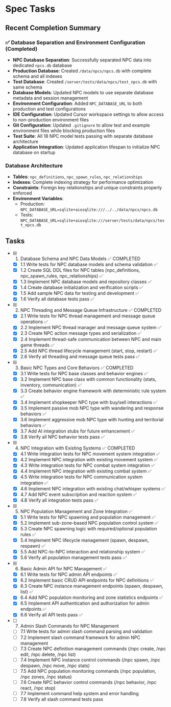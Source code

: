 # Spec Tasks

## Recent Completion Summary

### ✅ Database Separation and Environment Configuration (Completed)

- **NPC Database Separation**: Successfully separated NPC data into dedicated `npcs.db` database
- **Production Database**: Created `/data/npcs/npcs.db` with complete schema and all indexes
- **Test Database**: Created `/server/tests/data/npcs/test_npcs.db` with same schema
- **Database Models**: Updated NPC models to use separate database metadata and session management
- **Environment Configuration**: Added `NPC_DATABASE_URL` to both production and test configurations
- **IDE Configuration**: Updated Cursor workspace settings to allow access to non-production environment files
- **Git Configuration**: Updated `.gitignore` to allow test and example environment files while blocking production files
- **Test Suite**: All 18 NPC model tests passing with separate database architecture
- **Application Integration**: Updated application lifespan to initialize NPC database on startup

### Database Architecture

- **Tables**: `npc_definitions`, `npc_spawn_rules`, `npc_relationships`
- **Indexes**: Complete indexing strategy for performance optimization
- **Constraints**: Foreign key relationships and unique constraints properly enforced
- **Environment Variables**:
  - Production: `NPC_DATABASE_URL=sqlite+aiosqlite:///../../data/npcs/npcs.db`
  - Tests: `NPC_DATABASE_URL=sqlite+aiosqlite:///server/tests/data/npcs/test_npcs.db`

## Tasks

- [x] 1. Database Schema and NPC Data Models ✅ COMPLETED
  - [x] 1.1 Write tests for NPC database models and schema validation ✅
  - [x] 1.2 Create SQL DDL files for NPC tables (npc_definitions, npc_spawn_rules, npc_relationships) ✅
  - [x] 1.3 Implement NPC database models and repository classes ✅
  - [x] 1.4 Create database initialization and verification scripts ✅
  - [x] 1.5 Add sample NPC data for testing and development ✅
  - [x] 1.6 Verify all database tests pass ✅

- [x] 2. NPC Threading and Message Queue Infrastructure ✅ COMPLETED
  - [x] 2.1 Write tests for NPC thread management and message queue operations ✅
  - [x] 2.2 Implement NPC thread manager and message queue system ✅
  - [x] 2.3 Create NPC action message types and serialization ✅
  - [x] 2.4 Implement thread-safe communication between NPC and main game threads ✅
  - [x] 2.5 Add NPC thread lifecycle management (start, stop, restart) ✅
  - [x] 2.6 Verify all threading and message queue tests pass ✅

- [x] 3. Basic NPC Types and Core Behaviors ✅ COMPLETED
  - [x] 3.1 Write tests for NPC base classes and behavior engines ✅
  - [x] 3.2 Implement NPC base class with common functionality (stats, inventory, communication) ✅
  - [x] 3.3 Create behavior engine framework with deterministic rule system ✅
  - [x] 3.4 Implement shopkeeper NPC type with buy/sell interactions ✅
  - [x] 3.5 Implement passive mob NPC type with wandering and response behaviors ✅
  - [x] 3.6 Implement aggressive mob NPC type with hunting and territorial behaviors ✅
  - [x] 3.7 Add AI integration stubs for future enhancement ✅
  - [x] 3.8 Verify all NPC behavior tests pass ✅

- [x] 4. NPC Integration with Existing Systems ✅ COMPLETED
  - [x] 4.1 Write integration tests for NPC movement system integration ✅
  - [x] 4.2 Implement NPC integration with existing movement system ✅
  - [x] 4.3 Write integration tests for NPC combat system integration ✅
  - [x] 4.4 Implement NPC integration with existing combat system ✅
  - [x] 4.5 Write integration tests for NPC communication system integration ✅
  - [x] 4.6 Implement NPC integration with existing chat/whisper systems ✅
  - [x] 4.7 Add NPC event subscription and reaction system ✅
  - [x] 4.8 Verify all integration tests pass ✅

- [x] 5. NPC Population Management and Zone Integration ✅
  - [x] 5.1 Write tests for NPC spawning and population management ✅
  - [x] 5.2 Implement sub-zone-based NPC population control system ✅
  - [x] 5.3 Create NPC spawning logic with required/optional population rules ✅
  - [x] 5.4 Implement NPC lifecycle management (spawn, despawn, respawn) ✅
  - [x] 5.5 Add NPC-to-NPC interaction and relationship system ✅
  - [x] 5.6 Verify all population management tests pass ✅

- [x] 6. Basic Admin API for NPC Management ✅
  - [x] 6.1 Write tests for NPC admin API endpoints ✅
  - [x] 6.2 Implement basic CRUD API endpoints for NPC definitions ✅
  - [x] 6.3 Create NPC instance management endpoints (spawn, despawn, list) ✅
  - [x] 6.4 Add NPC population monitoring and zone statistics endpoints ✅
  - [x] 6.5 Implement API authentication and authorization for admin endpoints ✅
  - [x] 6.6 Verify all API tests pass ✅

- [ ] 7. Admin Slash Commands for NPC Management
  - [ ] 7.1 Write tests for admin slash command parsing and validation
  - [ ] 7.2 Implement slash command framework for admin NPC management
  - [ ] 7.3 Create NPC definition management commands (/npc create, /npc edit, /npc delete, /npc list)
  - [ ] 7.4 Implement NPC instance control commands (/npc spawn, /npc despawn, /npc move, /npc stats)
  - [ ] 7.5 Add NPC population monitoring commands (/npc population, /npc zones, /npc status)
  - [ ] 7.6 Create NPC behavior control commands (/npc behavior, /npc react, /npc stop)
  - [ ] 7.7 Implement command help system and error handling
  - [ ] 7.8 Verify all slash command tests pass

